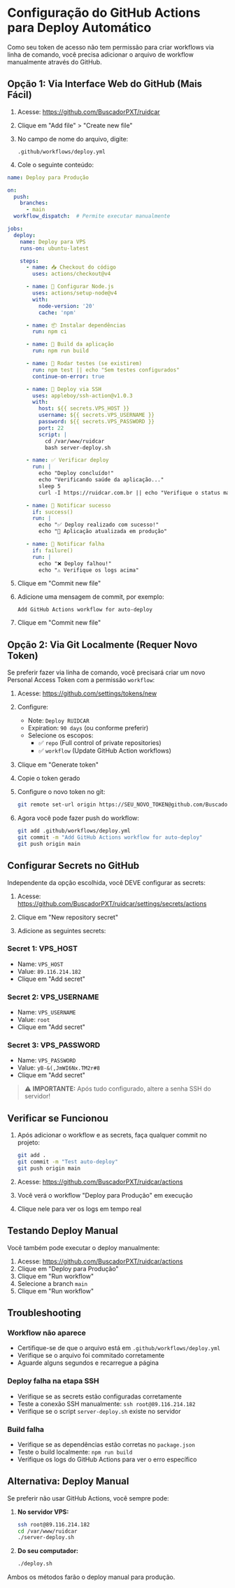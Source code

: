 # Configuração do GitHub Actions para Deploy Automático

Como seu token de acesso não tem permissão para criar workflows via linha de comando, você precisa adicionar o arquivo de workflow manualmente através do GitHub.

## Opção 1: Via Interface Web do GitHub (Mais Fácil)

1. Acesse: https://github.com/BuscadorPXT/ruidcar

2. Clique em "Add file" > "Create new file"

3. No campo de nome do arquivo, digite:
   ```
   .github/workflows/deploy.yml
   ```

4. Cole o seguinte conteúdo:

```yaml
name: Deploy para Produção

on:
  push:
    branches:
      - main
  workflow_dispatch:  # Permite executar manualmente

jobs:
  deploy:
    name: Deploy para VPS
    runs-on: ubuntu-latest

    steps:
      - name: 📥 Checkout do código
        uses: actions/checkout@v4

      - name: 🔧 Configurar Node.js
        uses: actions/setup-node@v4
        with:
          node-version: '20'
          cache: 'npm'

      - name: 📦 Instalar dependências
        run: npm ci

      - name: 🔨 Build da aplicação
        run: npm run build

      - name: 🧪 Rodar testes (se existirem)
        run: npm test || echo "Sem testes configurados"
        continue-on-error: true

      - name: 🚀 Deploy via SSH
        uses: appleboy/ssh-action@v1.0.3
        with:
          host: ${{ secrets.VPS_HOST }}
          username: ${{ secrets.VPS_USERNAME }}
          password: ${{ secrets.VPS_PASSWORD }}
          port: 22
          script: |
            cd /var/www/ruidcar
            bash server-deploy.sh

      - name: ✅ Verificar deploy
        run: |
          echo "Deploy concluído!"
          echo "Verificando saúde da aplicação..."
          sleep 5
          curl -I https://ruidcar.com.br || echo "Verifique o status manualmente"

      - name: 📢 Notificar sucesso
        if: success()
        run: |
          echo "✅ Deploy realizado com sucesso!"
          echo "🎉 Aplicação atualizada em produção"

      - name: 📢 Notificar falha
        if: failure()
        run: |
          echo "❌ Deploy falhou!"
          echo "⚠️ Verifique os logs acima"
```

5. Clique em "Commit new file"

6. Adicione uma mensagem de commit, por exemplo:
   ```
   Add GitHub Actions workflow for auto-deploy
   ```

7. Clique em "Commit new file"

## Opção 2: Via Git Localmente (Requer Novo Token)

Se preferir fazer via linha de comando, você precisará criar um novo Personal Access Token com a permissão `workflow`:

1. Acesse: https://github.com/settings/tokens/new

2. Configure:
   - Note: `Deploy RUIDCAR`
   - Expiration: `90 days` (ou conforme preferir)
   - Selecione os escopos:
     - ✅ `repo` (Full control of private repositories)
     - ✅ `workflow` (Update GitHub Action workflows)

3. Clique em "Generate token"

4. Copie o token gerado

5. Configure o novo token no git:
   ```bash
   git remote set-url origin https://SEU_NOVO_TOKEN@github.com/BuscadorPXT/ruidcar.git
   ```

6. Agora você pode fazer push do workflow:
   ```bash
   git add .github/workflows/deploy.yml
   git commit -m "Add GitHub Actions workflow for auto-deploy"
   git push origin main
   ```

## Configurar Secrets no GitHub

Independente da opção escolhida, você DEVE configurar as secrets:

1. Acesse: https://github.com/BuscadorPXT/ruidcar/settings/secrets/actions

2. Clique em "New repository secret"

3. Adicione as seguintes secrets:

### Secret 1: VPS_HOST
- Name: `VPS_HOST`
- Value: `89.116.214.182`
- Clique em "Add secret"

### Secret 2: VPS_USERNAME
- Name: `VPS_USERNAME`
- Value: `root`
- Clique em "Add secret"

### Secret 3: VPS_PASSWORD
- Name: `VPS_PASSWORD`
- Value: `yB-&(,JmWI6Nx.TM2r#8`
- Clique em "Add secret"

> ⚠️ **IMPORTANTE:** Após tudo configurado, altere a senha SSH do servidor!

## Verificar se Funcionou

1. Após adicionar o workflow e as secrets, faça qualquer commit no projeto:
   ```bash
   git add .
   git commit -m "Test auto-deploy"
   git push origin main
   ```

2. Acesse: https://github.com/BuscadorPXT/ruidcar/actions

3. Você verá o workflow "Deploy para Produção" em execução

4. Clique nele para ver os logs em tempo real

## Testando Deploy Manual

Você também pode executar o deploy manualmente:

1. Acesse: https://github.com/BuscadorPXT/ruidcar/actions
2. Clique em "Deploy para Produção"
3. Clique em "Run workflow"
4. Selecione a branch `main`
5. Clique em "Run workflow"

## Troubleshooting

### Workflow não aparece

- Certifique-se de que o arquivo está em `.github/workflows/deploy.yml`
- Verifique se o arquivo foi commitado corretamente
- Aguarde alguns segundos e recarregue a página

### Deploy falha na etapa SSH

- Verifique se as secrets estão configuradas corretamente
- Teste a conexão SSH manualmente: `ssh root@89.116.214.182`
- Verifique se o script `server-deploy.sh` existe no servidor

### Build falha

- Verifique se as dependências estão corretas no `package.json`
- Teste o build localmente: `npm run build`
- Verifique os logs do GitHub Actions para ver o erro específico

## Alternativa: Deploy Manual

Se preferir não usar GitHub Actions, você sempre pode:

1. **No servidor VPS:**
   ```bash
   ssh root@89.116.214.182
   cd /var/www/ruidcar
   ./server-deploy.sh
   ```

2. **Do seu computador:**
   ```bash
   ./deploy.sh
   ```

Ambos os métodos farão o deploy manual para produção.
